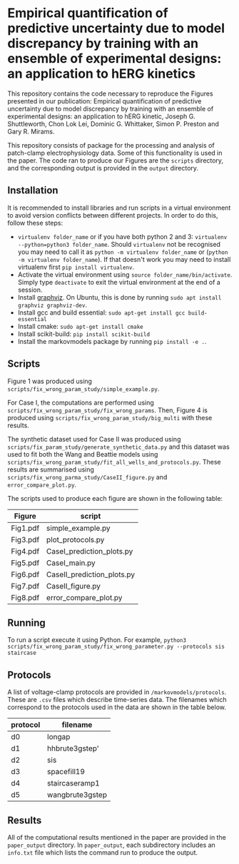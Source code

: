 # Empirical quantification of predictive uncertainty due to model discrepancy by training with an ensemble of experimental designs: an application to hERG kinetics
This repository contains the code necessary to reproduce the Figures presented in our publication: Empirical quantification of predictive uncertainty due to model discrepancy by training with an ensemble of experimental designs: an application to hERG kinetic, Joseph G. Shuttleworth, Chon Lok Lei, Dominic G. Whittaker, Simon P. Preston and Gary R. Mirams.

This repository consists of package for the processing and analysis of patch-clamp electrophysiology data. Some of this functionality is used in the paper. The code ran to produce our Figures are the `scripts` directory, and the corresponding output is provided in the `output` directory.

## Installation

It is recommended to install libraries and run scripts in a virtual environment to avoid version conflicts between different projects. In order to do this, follow these steps:
- `virtualenv folder_name` or if you have both python 2 and 3: `virtualenv --python=python3 folder_name`. Should `virtualenv` not be recognised you may need to call it as `python -m virtualenv folder_name` or (`python -m virtualenv folder_name`). If that doesn't work you may need to install virtualenv first `pip install virtualenv`.
- Activate the virtual environment using `source folder_name/bin/activate`. Simply type `deactivate` to exit the virtual environment at the end of a session.
- Install [graphviz](https://graphviz.org/). On Ubuntu, this is done by running `sudo apt install graphviz graphviz-dev`. 
- Install gcc and build essential: `sudo apt-get install gcc build-essential`
- Install cmake: `sudo apt-get install cmake`
- Install scikit-build: `pip install scikit-build`
- Install the markovmodels package by running `pip install -e .`.

## Scripts
Figure 1 was produced using `scripts/fix_wrong_param_study/simple_example.py`.

For Case I, the computations are performed using `scripts/fix_wrong_param_study/fix_wrong_params`. Then, Figure 4 is produced using `scripts/fix_wrong_param_study/big_multi` with these results.

The synthetic dataset used for Case II was produced using `scripts/fix_param_study/generate_synthetic_data.py` and this dataset was used to fit both the Wang and Beattie models using `scripts/fix_wrong_param_study/fit_all_wells_and_protocols.py`. These results are summarised using `scripts/fix_wrong_parma_study/CaseII_figure.py` and `error_compare_plot.py`.

The scripts used to produce each figure are shown in the following table:

| Figure   | script            |
| -------  | -------           |
| Fig1.pdf | simple_example.py |
| Fig3.pdf | plot_protocols.py |
| Fig4.pdf | CaseI_prediction_plots.py |
| Fig5.pdf | CaseI_main.py |
| Fig6.pdf | CaseII_prediction_plots.py |
| Fig7.pdf | CaseII_figure.py |
| Fig8.pdf | error_compare_plot.py |

## Running
To run a script execute it using Python. For example,
```python3  scripts/fix_wrong_param_study/fix_wrong_parameter.py --protocols sis staircase```

## Protocols
A list of voltage-clamp protocols are provided in  `/markovmodels/protocols`. These are `.csv` files which describe time-series data. The filenames which correspond to the protocols used in the data are shown in the table below.

| protocol      | filename        |
| -----------   | -----------     |
| d0            | longap          |
| d1            | hhbrute3gstep'  |
| d2            | sis             |
| d3            | spacefill19     |
| d4            | staircaseramp1  |
| d5            | wangbrute3gstep |

## Results
All of the computational results mentioned in the paper are provided in the `paper_output` directory. In `paper_output`, each subdirectory includes an `info.txt` file which lists the command run to produce the output.

